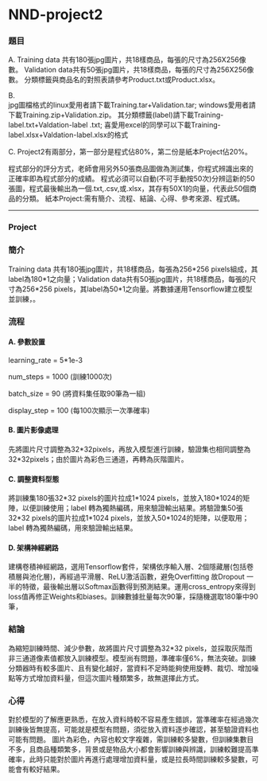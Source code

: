 # NND-project2
 
### 題目
A.
Training data 共有180張jpg圖片，共18樣商品，每張的尺寸為256X256像數。
Validation data共有50張jpg圖片，共18樣商品，每張的尺寸為256X256像數。
分類標籤與商品名的對照表請參考Product.txt或Product.xlsx。

B.  
jpg圖檔格式的linux愛用者請下載Training.tar+Validation.tar; windows愛用者請下載Training.zip+Validation.zip。
其分類標籤(label)請下載Training-label.txt+Valdation-label .txt; 喜愛用excel的同學可以下載Training-label.xlsx+Valdation-label.xlsx的格式

C.
Project2有兩部分，第一部分是程式佔80%，第二份是紙本Project佔20%。

程式部分的評分方式，老師會用另外50張商品圖做為測試集，你程式辨識出來的正確率即為程式部分的成績。
程式必須可以自動(不可手動按50次)分辨這新的50張圖，程式最後輸出為一個.txt,.csv,或.xlsx，其存有50X1的向量，代表此50個商品的分類。
紙本Project:需有簡介、流程、結論、心得、參考來源、程式碼。


------------------------------------------------
### Project

### 簡介

Training data 共有180張jpg圖片，共18樣商品，每張為256\*256 pixels組成，其label為180\*1之向量；Validation data共有50張jpg圖片，共18樣商品，每張的尺寸為256\*256 pixels，其label為50\*1之向量。將數據運用Tensorflow建立模型並訓練，。

### 流程
#### A.	參數設置 
learning_rate = 5\*1e-3

num_steps = 1000 (訓練1000次)

batch_size = 90 (將資料集任取90筆為一組)

display_step = 100 (每100次顯示一次準確率)

#### B.	圖片影像處理
先將圖片尺寸調整為32\*32pixels，再放入模型進行訓練，驗證集也相同調整為32\*32pixels；由於圖片為彩色三通道，再轉為灰階圖片。

#### C.	調整資料型態
將訓練集180張32\*32 pixels的圖片拉成1\*1024 pixels，並放入180\*1024的矩陣，以便訓練使用；label 轉為獨熱編碼，用來驗證輸出結果。將驗證集50張32\*32 pixels的圖片拉成1\*1024 pixels，並放入50\*1024的矩陣，以便取用；label 轉為獨熱編碼，用來驗證輸出結果。

#### D.	架構神經網路
建構卷積神經網路，選用Tensorflow套件，架構依序輸入層、2個隱藏層(包括卷積層與池化層)，再經過平滑層、ReLU激活函數，避免Overfitting 故Dropout 一半的特徵，最後輸出層以Softmax函數得到預測結果。運用cross_entropy來得到loss值再修正Weights和biases。訓練數據批量每次90筆，採隨機選取180筆中90筆，

### 結論
為縮短訓練時間、減少參數，故將圖片尺寸調整為32\*32 pixels，並採取灰階而非三通道像素值都放入訓練模型。模型尚有問題，準確率僅6%，無法突破。訓練分類器時有較多圖片、且有變化越好，當資料不足時能夠使用旋轉、裁切、增加噪點等方式增加資料量，但這次圖片種類繁多，故無選擇此方式。

### 心得
對於模型的了解應更熟悉，在放入資料時較不容易產生錯誤，當準確率在經過幾次訓練後皆無提高，可能就是模型有問題，須從放入資料逐步確認，甚至驗證資料也可能有問題。
圖片為彩色，內容也較文字複雜，需訓練較多變數，但訓練集數目不多，且商品種類繁多，背景或是物品大小都會影響訓練與辨識，訓練較難提高準確率，此時只能對於圖片再進行處理增加資料量，或是拉長時間訓練較多變數，可能會有較好結果。

